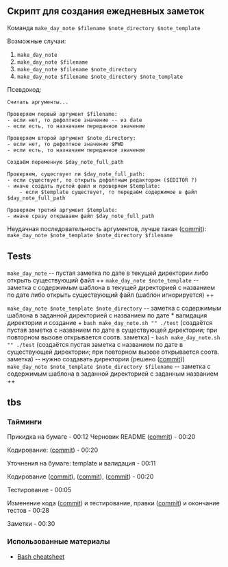 ## Скрипт для создания ежедневных заметок

Команда `make_day_note $filename $note_directory $note_template`

Возможные случаи:
1. `make_day_note`
2. `make_day_note $filename`
3. `make_day_note $filename $note_directory`
4. `make_day_note $filename $note_directory $note_template`

Псевдокод:
```
Считать аргументы...

Проверяем первый аргумент $filename:
- если нет, то дефолтное значение -- из date
- если есть, то назначаем переданное значение

Проверяем второй аргумент $note_directory:
- если нет, то дефолтное значение $PWD
- если есть, то назначаем переданное значение

Создаём переменную $day_note_full_path

Проверяем, существует ли $day_note_full_path:
- если существует, то открыть дефолтным редактором ($EDITOR ?)
- иначе создать пустой файл и проверяем $template:
    - если $template существует, то передаём содержимое в файл $day_note_full_path

Проверяем третий аргумент $template:
- иначе сразу открываем файл $day_note_full_path
```

Неудачная последовательность аргументов, лучше такая ([commit](https://github.com/DanilTsygolnik/automate_drudgery/commit/a616f5c1660d21a31b90eb05f0d3d7a053b28dac)):    
`make_day_note $note_template $note_directory $filename`


## Tests

`make_day_note` -- пустая заметка по дате в текущей директории либо открыть существующий файл ++
`make_day_note $note_template` -- заметка с содержимым шаблона в текущей директорией с названием по дате либо открыть существующий файл (шаблон игнорируется) ++

`make_day_note $note_template $note_directory` -- заметка с содержимым шаблона в заданной директорией с названием по дате \* валидация директории и создание
    + `bash make_day_note.sh "" ./test` (создаётся пустая заметка с названием по дате в существующей директории; при повторном вызове открывается соотв. заметка)
    - `bash make_day_note.sh "" ./test` (создаётся пустая заметка с названием по дате в существующей директории; при повторном вызове открывается соотв. заметка) -- нужно создавать директории (решено ([commit](https://github.com/DanilTsygolnik/automate_drudgery/commit/8b74e0e8ffc5ae59599d389b8167086ace321e1c))) 
`make_day_note $note_template $note_directory $filename` -- заметка с содержимым шаблона в заданной директорией с заданным названием ++

## tbs

### Тайминги

Прикидка на бумаге - 00:12
Черновик README ([commit](https://github.com/DanilTsygolnik/automate_drudgery/commit/aa04317095e76ee5db452bf6137ff77a712aa61d)) - 00:20

Кодирование: ([commit](https://github.com/DanilTsygolnik/automate_drudgery/commit/937c40cb53ea73a63e02748ce7dd111c6fea33f5)) - 00:20

Уточнения на бумаге: template и валидация - 00:11

Кодирование ([commit](https://github.com/DanilTsygolnik/automate_drudgery/commit/b45ebbfd73821ad4751f09c4288546415fa84bc2)), ([commit](https://github.com/DanilTsygolnik/automate_drudgery/commit/6794d8664674b4627e99bb0ebb91a27263201508)), ([commit](https://github.com/DanilTsygolnik/automate_drudgery/commit/c9aef59d625b686803732cddb34bf42da8923048)) - 00:20

Тестирование - 00:05

Изменение кода ([commit](https://github.com/DanilTsygolnik/automate_drudgery/commit/a616f5c1660d21a31b90eb05f0d3d7a053b28dac)) и тестирование, правки ([commit](https://github.com/DanilTsygolnik/automate_drudgery/commit/8b74e0e8ffc5ae59599d389b8167086ace321e1c)) и окончание тестов - 00:28

Заметки - 00:30

### Использованные материалы

- [Bash cheatsheet](https://devhints.io/bash)
